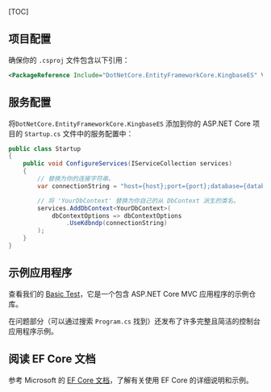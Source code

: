 [TOC]

## 项目配置

确保你的 `.csproj` 文件包含以下引用：

```xml
<PackageReference Include="DotNetCore.EntityFrameworkCore.KingbaseES" Version="6.0.22" />
```

## 服务配置

将`DotNetCore.EntityFrameworkCore.KingbaseES` 添加到你的 ASP.NET Core 项目的 `Startup.cs` 文件中的服务配置中：

```csharp
public class Startup
{
    public void ConfigureServices(IServiceCollection services)
    {
        // 替换为你的连接字符串。
        var connectionString = "host={host};port={port};database={database};username={username};password={password};";

        // 将 'YourDbContext' 替换为你自己的从 DbContext 派生的类名。
        services.AddDbContext<YourDbContext>(
            dbContextOptions => dbContextOptions
                .UseKdbndp(connectionString)
        );
    }
}
```

## 示例应用程序

查看我们的 [Basic Test](https://github.com/dotnetcore/EntityFrameworkCore.KingbaseES/tree/main/test/KingbaseES.BasicTest)，它是一个包含 ASP.NET Core MVC 应用程序的示例仓库。

在问题部分（可以通过搜索 `Program.cs` 找到）还发布了许多完整且简洁的控制台应用程序示例。

## 阅读 EF Core 文档

参考 Microsoft 的 [EF Core 文档](https://docs.microsoft.com/en-us/ef/core/)，了解有关使用 EF Core 的详细说明和示例。